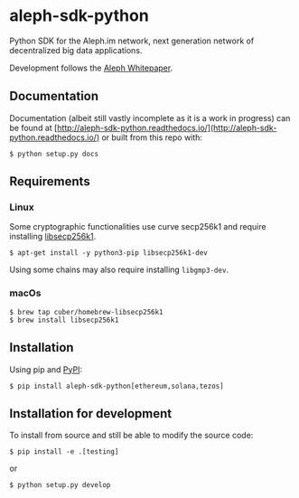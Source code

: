 
# aleph-sdk-python
Python SDK for the Aleph.im network, next generation network of decentralized big data applications.

Development follows the [Aleph Whitepaper](https://github.com/aleph-im/aleph-whitepaper).

## Documentation
Documentation (albeit still vastly incomplete as it is a work in progress) can be found at [http://aleph-sdk-python.readthedocs.io/](http://aleph-sdk-python.readthedocs.io/) or built from this repo with:

```shell
$ python setup.py docs
```

## Requirements
### Linux 
Some cryptographic functionalities use curve secp256k1 and require installing [libsecp256k1](https://github.com/bitcoin-core/secp256k1).

```shell
$ apt-get install -y python3-pip libsecp256k1-dev
```
Using some chains may also require installing `libgmp3-dev`.

### macOs 
```shell
$ brew tap cuber/homebrew-libsecp256k1
$ brew install libsecp256k1
```

## Installation
Using pip and [PyPI](https://pypi.org/project/aleph-sdk-python/):

```shell
$ pip install aleph-sdk-python[ethereum,solana,tezos]
```

## Installation for development
To install from source and still be able to modify the source code:

```shell
$ pip install -e .[testing]
```
or 
```shell
$ python setup.py develop
```
